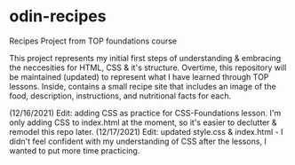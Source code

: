 # odin-recipes
Recipes Project from TOP foundations course

This project represents my initial first steps of understanding & embracing the neccesities for HTML, CSS & it's structure. Overtime, this repository will be maintained (updated) to represent what I have learned through TOP lessons. Inside, contains a small recipe site that includes an image of the food, description, instructions, and nutritional facts for each.

(12/16/2021) Edit: adding CSS as practice for CSS-Foundations lesson. I'm only adding CSS to index.html at the moment, so it's easier to declutter & remodel this repo later.
(12/17/2021) Edit: updated style.css & index.html - I didn't feel confident with my understanding of CSS after the lessons, I wanted to put more time practicing.